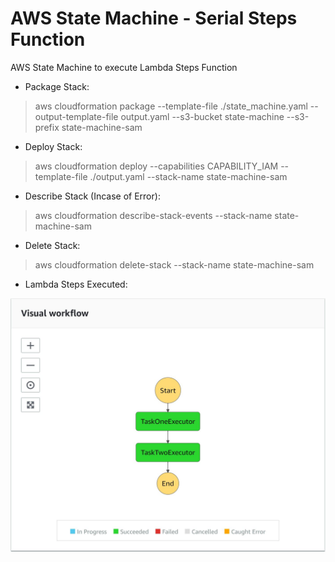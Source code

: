 # AWS State Machine - Serial Steps Function
AWS State Machine to execute Lambda Steps Function


* Package Stack:
> aws cloudformation package --template-file ./state_machine.yaml --output-template-file output.yaml --s3-bucket state-machine --s3-prefix state-machine-sam


* Deploy Stack:
> aws cloudformation deploy --capabilities CAPABILITY_IAM --template-file ./output.yaml --stack-name state-machine-sam

* Describe Stack (Incase of Error):
> aws cloudformation describe-stack-events --stack-name state-machine-sam

* Delete Stack:
> aws cloudformation delete-stack --stack-name state-machine-sam


* Lambda Steps Executed:

![alt text](https://raw.githubusercontent.com/javabrown/lambda_state_machine/master/img.JPG)
